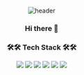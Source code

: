 <!--
**binary-river/binary-river** is a ✨ _special_ ✨ repository because its `README.md` (this file) appears on your GitHub profile.

Here are some ideas to get you started:

- 🔭 I’m currently working on ...
- 🌱 I’m currently learning ...
- 👯 I’m looking to collaborate on ...
- 🤔 I’m looking for help with ...
- 💬 Ask me about ...
- 📫 How to reach me: ...
- 😄 Pronouns: ...
- ⚡ Fun fact: ...
-->

<div align="center">
  
![header](https://capsule-render.vercel.app/api?type=waving&height=150&color=gradient)
  
### Hi there 👋

### 🛠🛠 Tech Stack 🛠🛠

<img src="https://img.shields.io/badge/Java-%232F2625?style=flat&logo=CoffeeScript&logoColor=white">
<img src="https://img.shields.io/badge/Javascript-%23F7DF1E?style=flat&logo=Javascript&logoColor=white">
<img src="https://img.shields.io/badge/C-%23A8B9CC?style=flat&logo=C&logoColor=white">
<img src="https://img.shields.io/badge/Oracle-%23F80000?style=flat&logo=Oracle&logoColor=white">
<img src="https://img.shields.io/badge/Spring-%236DB33F?style=flat&logo=Spring&logoColor=white">
<img src="https://img.shields.io/badge/SpringBoot-%236DB33F?style=flat&logo=SpringBoot&logoColor=white">



</div>

